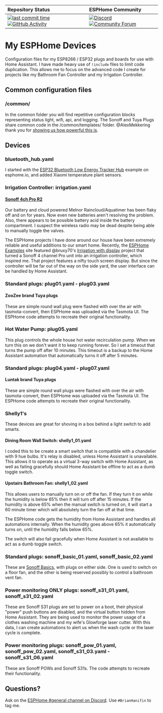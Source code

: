 | Repository Status | ESPHome Community |
| :--- | :--- |
| [![last commit time][github-last-commit]][github-master] [![GitHub Activity][commits-shield]][commits] | [![Discord][discord-shield]][discord] [![Community Forum][discourse-shield]][discourse]  | 
 
# My ESPHome Devices
Configuration files for my ESP8266 / ESP32 plugs and boards for use with Home Assistant. I have made heavy use of `!include` files to limit code duplication. This allows me to focus on the advanced code I create for projects like my Bathroom Fan Controller and my Irrigation Controller.

## Common configuration files
### /common/
In the common folder you will find repetitive configuration blocks representing status light, wifi, api, and logging. The Sonoff and Tuya Plugs share common code in the /common/templates/ folder. @AlexMekkering thank you for [showing us how powerful this is][config-includes].

## Devices

### bluetooth_hub.yaml
I started with the [ESP32 Bluetooth Low Energy Tracker Hub][esphome-ble-hub] example on esphome.io, and added Xiaomi temperature plant sensors.

### Irrigation Controller: irrigation.yaml
#### [Sonoff 4ch Pro R2][esphome-sonoff4pro]
Our battery and cloud powered Melnor Raincloud/Aquatimer has been flaky off and on for years. Now even new batteries aren't resolving the problem. Also, there appears to be possible battery acid inside the battery compartment. I suspect the wireless radio may be dead despite being able to manually toggle the valves.

The ESPHome projects I have done around our house have been extremely reliable and useful additions to our smart home. Recently, the [ESPHome Examples][esphome-examples] site featured @bruxy70's [Irrigation with display][irrigation-with-display] project that turned a Sonoff 4 channel Pro unit into an irrigation controller, which inspired me. That project features a nifty touch screen display. But since the controller will be far out of the way on the side yard, the user interface can be handled by Home Assistant.

### Standard plugs: plug01.yaml - plug03.yaml
#### ZooZee brand Tuya plugs
These are simple round wall plug were flashed with over the air with tasmota-convert, then ESPHome was uploaded via the Tasmota UI. The ESPHome code attempts to recreate their original functionality.

### Hot Water Pump: plug05.yaml
This plug controls the whole house hot water recirculation pump. When we turn this on we don't want it to keep running forever. So I set a timeout that turns the pump off after 10 minutes. This timeout is a backup to the Home Assistant automation that automatically turns it off after 5 minutes.

### Standard plugs: plug04.yaml - plug07.yaml
#### Luntak brand Tuya plugs
These are simple round wall plugs were flashed with over the air with tasmota-convert, then ESPHome was uploaded via the Tasmota UI. The ESPHome code attempts to recreate their original functionality.

### Shelly1's
These devices are great for shoving in a box behind a light switch to add smarts.

#### Dining Room Wall Switch: shelly1_01.yaml
I coded this to be create a smart switch that is compatible with a chandelier with 9 hue bulbs. It's relay is disabled, unless Home Assistant is unavailable. This allows it to operate as a virtual 3-way switch with Home Assistant, as well as failing gracefully should Home Assistant be offline to act as a dumb toggle switch.

#### Upstairs Bathroom Fan: shelly1_02.yaml
This allows users to manually turn on or off the fan. If they turn it on while the humidity is below 65% then it will turn off after 15 minutes. If the humidity is above 65% when the manual switch is turned on, it will start a 60 minute timer which will absolutely turn the fan off at that time.

The ESPHome code gets the humidity from Home Assistant and handles all automations internally. When the humidity goes above 65% it automatically turns on, until the humidity falls below 65%.

The switch will also fail gracefully when Home Assistant is not available to act as a dumb toggle switch.

### Standard plugs: sonoff_basic_01.yaml, sonoff_basic_02.yaml
These are [Sonoff Basics][esphome-sonoff-basic], with plugs on either side. One is used to switch on a floor fan, and the other is being reserved possibly to control a bathroom vent fan.

### Power monitoring ONLY plugs: sonoff_s31_01.yaml, sonoff_s31_02.yaml
These are Sonoff S31 plugs are set to power on a boot, their physical "power" push buttons are disabled, and the virtual button hidden from Home Assistant. They are being used to monitor the power usage of a clothes washing machine and my wife's Glowforge laser cutter. With this data, I can create automations to alert us when the wash cycle or the laser cycle is complete.

### Power monitoring plugs: sonoff_pow_01.yaml, sonoff_pow_02.yaml, sonoff_s31_03.yaml - sonoff_s31_06.yaml
These are Sonoff POWs and Sonoff S31s. The code attempts to recreate their functionality.

## Questions?
Ask on the [ESPHome #general channel on Discord][discord]. Use `#BrianHanifin` to tag me.


[commits-shield]: https://img.shields.io/github/commit-activity/m/brianhanifin/esphome-config.svg
[commits]: https://github.com/brianhanifin/esphome-config/commits/master
[github-last-commit]: https://img.shields.io/github/last-commit/BrianHanifin/esphome-config.svg?style=plasticr
[github-master]: https://github.com/BrianHanifin/esphome-config/commits/master
[discord-shield]: https://img.shields.io/discord/330944238910963714.svg?logo=discord&color=7289da
[discord]: https://discord.gg/A7SaaSC
[discourse-shield]: https://img.shields.io/discourse/topics?color=46B4ED&label=community&logo=discourse&logoColor=46B4ED&server=https%3A%2F%2Fcommunity.home-assistant.io
[discourse]: https://community.home-assistant.io/u/brianhanifin/summary

[esphome-ble-hub]:https://esphome.io/components/esp32_ble_tracker.html
[esphome-sonoff4pro]:https://esphome.io/devices/sonoff_4ch.html
[esphome-sonoff-basic]:https://esphome.io/devices/sonoff_basic.html
[esphome-examples]:https://esphome.io/guides/diy.html
[config-includes]:https://github.com/AlexMekkering/esphome-config
[irrigation-with-display]:https://github.com/bruxy70/Irrigation-with-display
